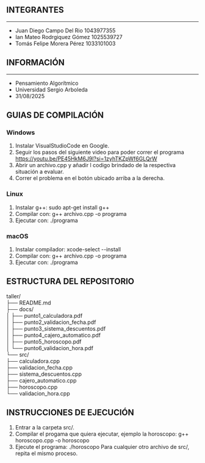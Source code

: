 ## INTEGRANTES
___
*  Juan Diego Campo Del Rio 1043977355  
*  Ian Mateo Rodrgiquez Gómez 1025539727  
*  Tomás Felipe Morera Pérez  1033101003  

## INFORMACIÓN
___
* Pensamiento Algorítmico
* Universidad Sergio Arboleda
* 31/08/2025

## GUIAS DE COMPILACIÓN

### Windows
1. Instalar VisualStudioCode en Google. 
2. Seguir los pasos del siguiente video para poder correr el programa  
   https://youtu.be/PE45HkM6J9I?si=1zyhTKZpWf6GLQrW
3. Abrir un archivo.cpp y añadir l codigo brindado de la respectiva situación a evaluar.  
4. Correr el problema en el botón ubicado arriba a la derecha.

### Linux
1. Instalar g++: sudo apt-get install g++
2. Compilar con: g++ archivo.cpp -o programa
3. Ejecutar con: ./programa

### macOS
1. Instalar compilador: xcode-select --install
2. Compilar con: g++ archivo.cpp -o programa
3. Ejecutar con: ./programa

## ESTRUCTURA DEL REPOSITORIO
taller/  
├── README.md  
├── docs/  
│ ├── punto1_calculadora.pdf  
│ ├── punto2_validacion_fecha.pdf  
│ ├── punto3_sistema_descuentos.pdf  
│ ├── punto4_cajero_automatico.pdf  
│ ├── punto5_horoscopo.pdf  
│ └── punto6_validacion_hora.pdf  
└── src/  
  ├── calculadora.cpp  
  ├── validacion_fecha.cpp  
  ├── sistema_descuentos.cpp  
  ├── cajero_automatico.cpp  
  ├── horoscopo.cpp  
  └── validacion_hora.cpp  

## INSTRUCCIONES DE EJECUCIÓN
1. Entrar a la carpeta src/.
2. Compilar el progama que quiera ejecutar, ejemplo la horoscopo: g++ horoscopo.cpp -o horoscopo
3. Ejecute el programa: ./horoscopo Para cualquier otro archivo de src/, repita el mismo proceso.
